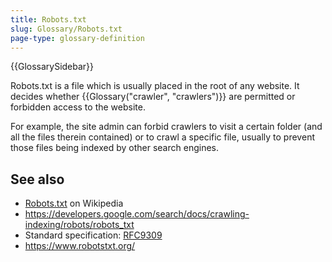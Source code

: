 ```yaml
---
title: Robots.txt
slug: Glossary/Robots.txt
page-type: glossary-definition
---
```


{{GlossarySidebar}}

Robots.txt is a file which is usually placed in the root of any website. It decides whether {{Glossary("crawler", "crawlers")}} are permitted or forbidden access to the website.

For example, the site admin can forbid crawlers to visit a certain folder (and all the files therein contained) or to crawl a specific file, usually to prevent those files being indexed by other search engines.

## See also

- [Robots.txt](https://en.wikipedia.org/wiki/Robots.txt) on Wikipedia
- <https://developers.google.com/search/docs/crawling-indexing/robots/robots_txt>
- Standard specification: [RFC9309](https://www.rfc-editor.org/rfc/rfc9309.html)
- <https://www.robotstxt.org/>
